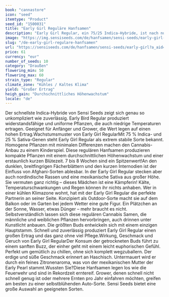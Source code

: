 ```yaml
---
book: "cannastore"
icon: "seed"
itemtype: "Product"
seed_id: "1500031"
title: "Early Girl Reguläre Hanfsamen"
description: "Early Girl Regular, ein 75/25 Indica-Hybride, ist nach nur 7 bis 8 Wochen Blütezeit erntereif. Geeignet als Outdoor-Sorte für Anfänger. Auch bei Kälte."
image: "https://img.sensiseeds.com/de/hanfsamen/sensi-seeds/early-girl-image.png"
slug: "/de-early-girl-regulare-hanfsamen"
url: "https://sensiseeds.com/de/hanfsamen/sensi-seeds/early-girl?a_aid=cannastore"
price: 61
currency: "eur"
number_of_seeds: 10
category: "Draußen"
flowering_min: 50
flowering_max: 60
strain_type: "Regular"
climate_zone: "Kühles / Kaltes Klima"
yield: "Großer Ertrag"
heigh_gain: "Durchschnittliches Höhenwachstum"
locale: "de"
---
```

Der schnellste Indica-Hybride von Sensi Seeds zeigt sich genau so unkompliziert wie zuverlässig. Early Bird Regular produziert widerstandsfähige und uniforme Pflanzen, die auch niedrige Temperaturen ertragen. Geeignet für Anfänger und Grower, die Wert legen auf einen hohen Ertrag.Wachstumsmuster von Early Girl RegularMit 75 % Indica- und 25 % Sativa-Genen steht Early Girl Regular als extrem stabile Sorte bekannt. Homogene Pflanzen mit minimalen Differenzen machen den Cannabis-Anbau zu einem Kinderspiel. Diese regulären Hanfsamen produzieren kompakte Pflanzen mit einem durchschnittlichen Höhenwachstum und einer erstaunlich kurzen Blütezeit. 7 bis 8 Wochen sind ein Spitzenwert!An den dunklen, breitfingrigen Fächerblättern und den kurzen Internodien ist der Einfluss von Afghani-Sorten ablesbar. In der Early Girl Regular stecken aber auch nordindische Rassen und eine mexikanische Sativa aus großer Höhe. Sie vermuten ganz richtig – dieses Mädchen ist eine Kämpferin! Kälte, Temperaturschwankungen und Regen können ihr nichts anhaben. Wer in einer kühlen Klimazone wohnt, hat mit der Early Girl Regular die perfekte Partnerin an seiner Seite. Konzipiert als Outdoor-Sorte macht sie auf dem Balkon oder im Garten bei jedem Wetter eine gute Figur. Ein Plätzchen an der Sonne, Wasser, etwas Dünger – mehr braucht es nicht. Selbstverständlich lassen sich diese regulären Cannabis Samen, die männliche und weiblichen Pflanzen hervorbringen, auch drinnen unter Kunstlicht anbauen. Die größten Buds entwickeln sich mit einem einzigen Hauptstamm. Schnell und zuverlässig produziert Early Girl Regular einen großen Ertrag und das ganz ohne viel Pflege.Wirkung, Geschmack und Geruch von Early Girl RegularDer Konsum der getrockneten Buds führt zu einem sanften Buzz, der einher geht mit einem leicht euphorischen Gefühl. Perfekt um gemütlich zu chillen, ohne sich komplett wegzuballern. Der erdige und süße Geschmack erinnert an Haschisch. Untermauert wird er durch ein feines Zitronenaroma, was von der mexikanischen Mutter der Early Pearl stammt.Wussten Sie?Diese Hanfsamen legen los wie die Feuerwehr und sind in Rekordzeit erntereif. Grower, denen schnell nicht schnell genug ist oder mehrere Ernten pro Jahr einfahren möchten, greifen am besten zu einer selbstblühenden Auto-Sorte. Sensi Seeds bietet eine große Auswahl an geeigneten Sorten.
